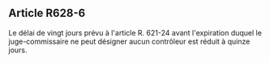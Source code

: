 Article R628-6
----
Le délai de vingt jours prévu à l'article R. 621-24 avant l'expiration duquel le
juge-commissaire ne peut désigner aucun contrôleur est réduit à quinze jours.
